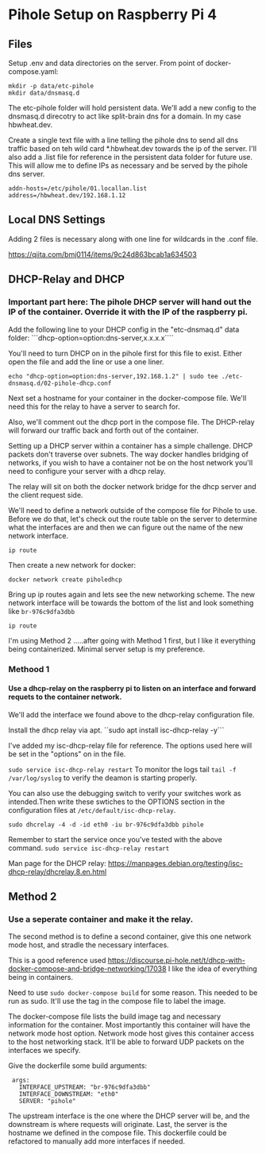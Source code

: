 # Pihole Setup on Raspberry Pi 4

## Files
Setup .env and data directories on the server. From point of docker-compose.yaml:

```
mkdir -p data/etc-pihole
mkdir data/dnsmasq.d
```

The etc-pihole folder will hold persistent data. We'll add a new config to the dnsmasq.d direcotry to act like split-brain dns for a domain. In my case hbwheat.dev.

Create a single text file with a line telling the pihole dns to send all dns traffic based on teh wild card *.hbwheat.dev towards the ip of the server. I'll also add a .list file for reference in the persistent data folder for future use. This will allow me to define IPs as necessary and be served by the pihole dns server.

```
addn-hosts=/etc/pihole/01.locallan.list
address=/hbwheat.dev/192.168.1.12
```

## Local DNS Settings
Adding 2 files is necessary along with one line for wildcards in the .conf file.

https://qiita.com/bmj0114/items/9c24d863bcab1a634503

## DHCP-Relay and DHCP
### Important part here: The pihole DHCP server will hand out the IP of the container. Override it with the IP of the raspberry pi.

Add the following line to your DHCP config in the "etc-dnsmaq.d" data folder:
```dhcp-option=option:dns-server,x.x.x.x```` 

You'll need to turn DHCP on in the pihole first for this file to exist. Either open the file and add the line or use a one liner. 

```echo "dhcp-option=option:dns-server,192.168.1.2" | sudo tee ./etc-dnsmasq.d/02-pihole-dhcp.conf```

Next set a hostname for your container in the docker-compose file. We'll need this for the relay to have a server to search for.

Also, we'll comment out the dhcp port in the compose file. The DHCP-relay will forward our traffic back and forth out of the container.

Setting up a DHCP server within a container has a simple challenge. DHCP packets don't traverse over subnets. The way docker handles bridging of networks, if you wish to have a container not be on the host network you'll need to configure your server with a dhcp relay.

The relay will sit on both the docker network bridge for the dhcp server and the client request side.

We'll need to define a network outside of the compose file for Pihole to use. Before we do that, let's check out the route table on the server to determine what the interfaces are and then we can figure out the name of the new network interface.

```
ip route
```

Then create a new network for docker:
```
docker network create piholedhcp
```

Bring up ip routes again and lets see the new networking scheme. The new network interface will be towards the bottom of the list and look something like ```br-976c9dfa3dbb```

```
ip route
```
I'm using Method 2 .....after going with Method 1 first, but I like it everything being containerized. Minimal server setup is my preference. 

### Methood 1
#### Use a dhcp-relay on the raspberry pi to listen on an interface and forward requets to the container network. 

We'll add the interface we found above to the dhcp-relay configuration file.

Install the dhcp relay via apt.
``sudo apt install isc-dhcp-relay -y```

I've added my isc-dhcp-relay file for reference. The options used here will be set in the "options" on in the file.

```sudo service isc-dhcp-relay restart```
To monitor the logs tail ```tail -f /var/log/syslog``` to verify the deamon is starting properly. 

You can also use the debugging switch to verify your switches work as intended.Then write these swtiches to the OPTIONS section in the configuration files at ```/etc/default/isc-dhcp-relay```. 

 ```sudo dhcrelay -4 -d -id eth0 -iu br-976c9dfa3dbb pihole```

Remember to start the service once you've tested with the above command.
```sudo service isc-dhcp-relay restart```

Man page for the DHCP relay: https://manpages.debian.org/testing/isc-dhcp-relay/dhcrelay.8.en.html

## Method 2
### Use a seperate container and make it the relay. 
The second method is to define a second container, give this one network mode host, and stradle the necessary interfaces. 

This is a good reference used https://discourse.pi-hole.net/t/dhcp-with-docker-compose-and-bridge-networking/17038 
I like the idea of everything being in containers.

Need to use ```sudo docker-compose build``` for some reason. This needed to be run as sudo. It'll use the tag in the compose file to label the image. 

The docker-compose file lists the build image tag and necessary information for the container. Most importantly this container will have the network mode host option. Network mode host gives this container access to the host networking stack. It'll be able to forward UDP packets on the interfaces we specify. 

Give the dockerfile some build arguments: 
```
 args:
   INTERFACE_UPSTREAM: "br-976c9dfa3dbb"
   INTERFACE_DOWNSTREAM: "eth0"
   SERVER: "pihole"
 ```
 The upstream interface is the one where the DHCP server will be, and the downstream is where requests will originate. Last, the server is the hostname we defined in the compose file. This dockerfile could be refactored to manually add more interfaces if needed.
 

